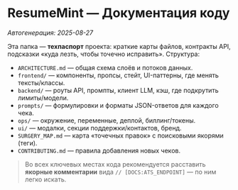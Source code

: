 # ResumeMint — Документация коду
_Автогенерация: 2025-08-27_

Эта папка — **техпаспорт** проекта: краткие карты файлов, контракты API, подсказки «куда лезть, чтобы точечно исправить».
Структура:
- `ARCHITECTURE.md` — общая схема слоёв и потоков данных.
- `frontend/` — компоненты, пропсы, стейт, UI-паттерны, где менять тексты/классы.
- `backend/` — роуты API, промпты, клиент LLM, кэш, где подкрутить лимиты/модели.
- `prompts/` — формулировки и форматы JSON-ответов для каждого чека.
- `ops/` — окружение, переменные, деплой, биллинг/токены.
- `ui/` — модалки, секции поддержки/контактов, бренд.
- `SURGERY_MAP.md` — карта «точечных правок» с поисковыми якорями (теги).
- `CONTRIBUTING.md` — правила добавления новых чеков.

> Во всех ключевых местах кода рекомендуется расставить **якорные комментарии** вида `// [DOCS:ATS_ENDPOINT]` — по ним легко искать.
